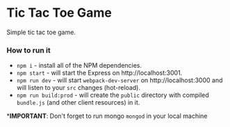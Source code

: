 # Tic Tac Toe Game

Simple tic tac toe game.

### How to run it

* `npm i` - install all of the NPM dependencies.
* `npm start` - will start the Express on http://localhost:3001.
* `npm run dev` - will start `webpack-dev-server` on http://localhost:3000 and will listen to your `src` changes (hot-reload).
* `npm run build:prod` - will create the `public` directory with compiled `bundle.js` (and other client resources) in it.

*__IMPORTANT__: Don't forget to run mongo `mongod` in your local machine 